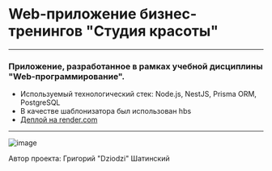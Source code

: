 # Web-приложение бизнес-тренингов "Студия красоты"
---
### Приложение, разработанное в рамках учебной дисциплины "Web-программирование".
- Используемый технологический стек: Node.js, NestJS, Prisma ORM, PostgreSQL
- В качестве шаблонизатора был использован hbs
- [Деплой на render.com](https://dziodzi-webs-6-sem.onrender.com)

---

![image](https://user-images.githubusercontent.com/79766495/233997730-0267ab01-2b35-4196-8c8e-95258fe002bd.png)

Автор проекта: Григорий "Dziodzi" Шатинский
